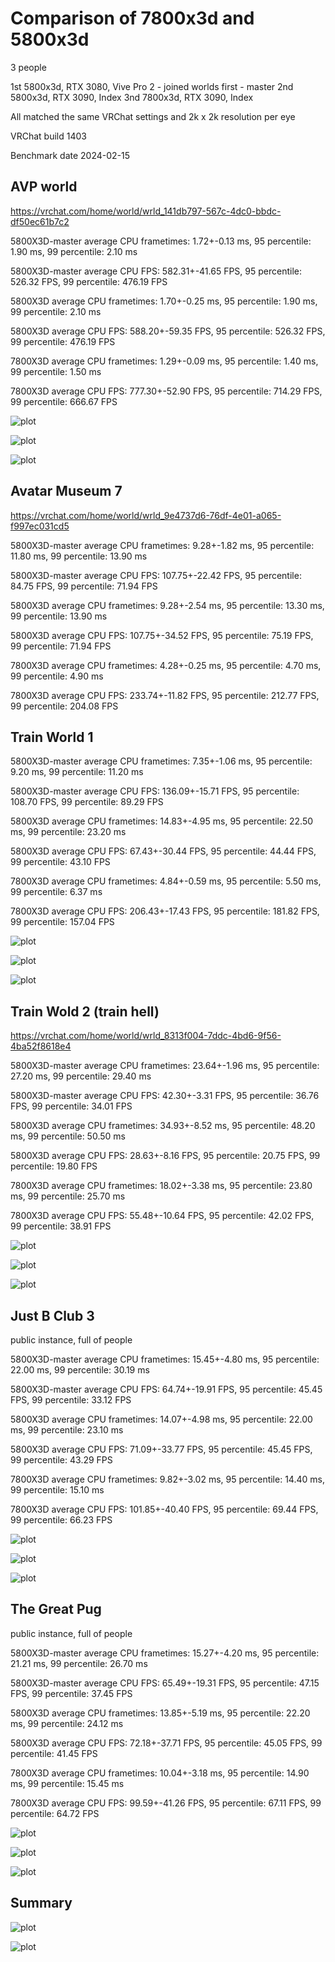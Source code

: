 # Comparison of 7800x3d and 5800x3d

3 people

1st 5800x3d, RTX 3080, Vive Pro 2 - joined worlds first - master
2nd 5800x3d, RTX 3090, Index
3nd 7800x3d, RTX 3090, Index

All matched the same VRChat settings and 2k x 2k resolution per eye

VRChat build 1403

Benchmark date 2024-02-15


## AVP world

https://vrchat.com/home/world/wrld_141db797-567c-4dc0-bbdc-df50ec61b7c2


5800X3D-master average CPU frametimes: 1.72+-0.13 ms, 95 percentile: 1.90 ms, 99 percentile: 2.10 ms

5800X3D-master average CPU FPS: 582.31+-41.65 FPS, 95 percentile: 526.32 FPS, 99 percentile: 476.19 FPS

5800X3D average CPU frametimes: 1.70+-0.25 ms, 95 percentile: 1.90 ms, 99 percentile: 2.10 ms

5800X3D average CPU FPS: 588.20+-59.35 FPS, 95 percentile: 526.32 FPS, 99 percentile: 476.19 FPS

7800X3D average CPU frametimes: 1.29+-0.09 ms, 95 percentile: 1.40 ms, 99 percentile: 1.50 ms

7800X3D average CPU FPS: 777.30+-52.90 FPS, 95 percentile: 714.29 FPS, 99 percentile: 666.67 FPS

![plot](./img/Avatar-Museum-7_barplot.png)

![plot](./img/Avatar-Museum-7_boxplot.png)

![plot](./img/Avatar-Museum-7_histogram.png)



## Avatar Museum 7

https://vrchat.com/home/world/wrld_9e4737d6-76df-4e01-a065-f997ec031cd5

5800X3D-master average CPU frametimes: 9.28+-1.82 ms, 95 percentile: 11.80 ms, 99 percentile: 13.90 ms

5800X3D-master average CPU FPS: 107.75+-22.42 FPS, 95 percentile: 84.75 FPS, 99 percentile: 71.94 FPS

5800X3D average CPU frametimes: 9.28+-2.54 ms, 95 percentile: 13.30 ms, 99 percentile: 13.90 ms

5800X3D average CPU FPS: 107.75+-34.52 FPS, 95 percentile: 75.19 FPS, 99 percentile: 71.94 FPS

7800X3D average CPU frametimes: 4.28+-0.25 ms, 95 percentile: 4.70 ms, 99 percentile: 4.90 ms

7800X3D average CPU FPS: 233.74+-11.82 FPS, 95 percentile: 212.77 FPS, 99 percentile: 204.08 FPS

## Train World 1

5800X3D-master average CPU frametimes: 7.35+-1.06 ms, 95 percentile: 9.20 ms, 99 percentile: 11.20 ms

5800X3D-master average CPU FPS: 136.09+-15.71 FPS, 95 percentile: 108.70 FPS, 99 percentile: 89.29 FPS

5800X3D average CPU frametimes: 14.83+-4.95 ms, 95 percentile: 22.50 ms, 99 percentile: 23.20 ms

5800X3D average CPU FPS: 67.43+-30.44 FPS, 95 percentile: 44.44 FPS, 99 percentile: 43.10 FPS

7800X3D average CPU frametimes: 4.84+-0.59 ms, 95 percentile: 5.50 ms, 99 percentile: 6.37 ms

7800X3D average CPU FPS: 206.43+-17.43 FPS, 95 percentile: 181.82 FPS, 99 percentile: 157.04 FPS

![plot](./img/Train-World1_barplot.png)

![plot](./img/Train-World1_boxplot.png)

![plot](./img/Train-World1_histogram.png)

## Train Wold 2 (train hell)

https://vrchat.com/home/world/wrld_8313f004-7ddc-4bd6-9f56-4ba52f8618e4

5800X3D-master average CPU frametimes: 23.64+-1.96 ms, 95 percentile: 27.20 ms, 99 percentile: 29.40 ms

5800X3D-master average CPU FPS: 42.30+-3.31 FPS, 95 percentile: 36.76 FPS, 99 percentile: 34.01 FPS

5800X3D average CPU frametimes: 34.93+-8.52 ms, 95 percentile: 48.20 ms, 99 percentile: 50.50 ms

5800X3D average CPU FPS: 28.63+-8.16 FPS, 95 percentile: 20.75 FPS, 99 percentile: 19.80 FPS

7800X3D average CPU frametimes: 18.02+-3.38 ms, 95 percentile: 23.80 ms, 99 percentile: 25.70 ms

7800X3D average CPU FPS: 55.48+-10.64 FPS, 95 percentile: 42.02 FPS, 99 percentile: 38.91 FPS

![plot](./img/Train-Hell_barplot.png)

![plot](./img/Train-Hell_boxplot.png)

![plot](./img/Train-Hell_histogram.png)

## Just B Club 3

public instance, full of people

5800X3D-master average CPU frametimes: 15.45+-4.80 ms, 95 percentile: 22.00 ms, 99 percentile: 30.19 ms

5800X3D-master average CPU FPS: 64.74+-19.91 FPS, 95 percentile: 45.45 FPS, 99 percentile: 33.12 FPS

5800X3D average CPU frametimes: 14.07+-4.98 ms, 95 percentile: 22.00 ms, 99 percentile: 23.10 ms

5800X3D average CPU FPS: 71.09+-33.77 FPS, 95 percentile: 45.45 FPS, 99 percentile: 43.29 FPS

7800X3D average CPU frametimes: 9.82+-3.02 ms, 95 percentile: 14.40 ms, 99 percentile: 15.10 ms

7800X3D average CPU FPS: 101.85+-40.40 FPS, 95 percentile: 69.44 FPS, 99 percentile: 66.23 FPS

![plot](./img/JustBClub3_barplot.png)

![plot](./img/JustBClub3_boxplot.png)

![plot](./img/JustBClub3_histogram.png)

## The Great Pug

public instance, full of people

5800X3D-master average CPU frametimes: 15.27+-4.20 ms, 95 percentile: 21.21 ms, 99 percentile: 26.70 ms

5800X3D-master average CPU FPS: 65.49+-19.31 FPS, 95 percentile: 47.15 FPS, 99 percentile: 37.45 FPS

5800X3D average CPU frametimes: 13.85+-5.19 ms, 95 percentile: 22.20 ms, 99 percentile: 24.12 ms

5800X3D average CPU FPS: 72.18+-37.71 FPS, 95 percentile: 45.05 FPS, 99 percentile: 41.45 FPS

7800X3D average CPU frametimes: 10.04+-3.18 ms, 95 percentile: 14.90 ms, 99 percentile: 15.45 ms

7800X3D average CPU FPS: 99.59+-41.26 FPS, 95 percentile: 67.11 FPS, 99 percentile: 64.72 FPS

![plot](./img/TheGreatPug_barplot.png)

![plot](./img/TheGreatPug_boxplot.png)

![plot](./img/TheGreatPug_histogram.png)


## Summary


![plot](./img/summary_fps.png)

![plot](./img/summary_frametimes.png)






